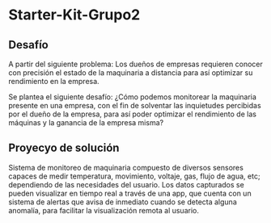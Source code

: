 # Starter-Kit-Grupo2

## Desafío
A partir del siguiente problema:
Los dueños de empresas requieren conocer con precisión el estado de la maquinaria a distancia para así optimizar su rendimiento en la empresa.

Se plantea el siguiente desafío: 
¿Cómo podemos monitorear la maquinaria presente en una empresa, con el fin de solventar las inquietudes percibidas por el dueño de la empresa, para así poder optimizar el rendimiento de las máquinas y la ganancia de la empresa misma?

## Proyecyo de solución 
Sistema de monitoreo de maquinaria compuesto de diversos sensores capaces de medir temperatura, movimiento, voltaje, gas, flujo de agua,  etc;  dependiendo de las necesidades del usuario. 
Los datos capturados se pueden visualizar en tiempo real a través de una app, que cuenta con un sistema de alertas que avisa de inmediato cuando se detecta alguna anomalía, para facilitar la visualización remota al usuario.
